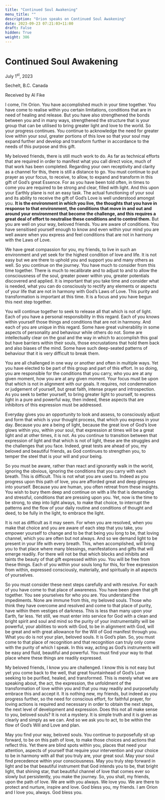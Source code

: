 ```yaml
---
title: "Continued Soul Awakening"
menu_title: ""
description: "Orion speaks on Continued Soul Awakening"
date: 2023-09-23 07:21:03+11:00
draft: False
hidden: True
weight: 386
---
```

# Continued Soul Awakening  

July 1<sup>st</sup>, 2023

Sechelt, B.C. Canada

Received by Al Fike  



I come, I’m Orion. You have accomplished much in your time together. You have come to realise within you certain limitations, conditions that are in need of healing and release. But you have also strengthened the bonds between you and in many ways, strengthened the structure that is your group that can be utilised to bring greater light and love to the world. So your progress continues. You continue to acknowledge the need for greater love within your soul, greater portions of this love so that your soul may expand further and develop and transform further in accordance to the needs of this purpose and this gift.

My beloved friends, there is still much work to do. As far as technical efforts that are  required in order to manifest what you call direct voice, much of that work has been completed. Regarding your own receptivity and clarity as a channel for this, there is still a distance to go. You must continue to put prayer as your focus, to receive, to allow, to expand and transform in this gift of God’s great Essence. For as you have been told often, in times to come you are required to be strong and clear, filled with light. And this upon your Earthly plane is not an easy task. The actual functioning of your soul and its ability to receive the gift of God’s Love is well understood amongst you. **It is the environment in which you live, the thoughts that you have in response to that environment, the conditions that move in and out and around your environment that become the challenge, and this requires a great deal of effort to neutralise these conditions and to control them.** But you are well on your way, beloved friends. You are aware of conditions. You have sensitised yourself enough to know and even within your mind you are well aware when you express and feel conditions that are not in harmony with the Laws of Love.

We have great compassion for you, my friends, to live in such an environment and yet seek for the highest condition of love and life. It is not easy but we are there to uphold you and support you and many others as well. So you continue on the journey. You have much to consider from this time together. There is much to recalibrate and to adjust to and to allow the consciousness of the soul, greater power within you, greater potentials discovered and applied. It is important that you take time and consider what is needed, what you can do consciously to rectify any elements or aspects of your life that are not in harmony with God’s Laws of Love. This purity and transformation is important at this time. It is a focus and you have begun this next step together. 

You will continue together to seek to release all that which is not of light. Each of you have a personal responsibility in this regard. Each of you knows within yourself those things and conditions that are not in harmony. And each of you are unique in this regard. Some have great vulnerability in some aspects of personality and behaviour while others do not. Some are intellectually clear on the goal and the way in which to accomplish this goal but have barriers within their souls, those encrustations that hold them back and also biases of the mind. Some have such deep-seated patterns of behaviour that it is very difficult to break them. 

You are all challenged in one way or another and often in multiple ways. Yet you have elected to be part of this group and part of this effort. In so doing, you are responsible for the conditions that you carry, who you are at any given moment, how you are at any given moment. Your focus must be upon that which is not in alignment with our goals. It requires, not condemnation or judgement of yourself, but great faith, intense prayer and introspection. As you seek to better yourself, to bring greater light to yourself, to express light in a pure and powerful way, then indeed, these aspects that are inhibitors of this expression must be addressed. 

Everyday gives you an opportunity to look and assess, to consciously adjust and form that which is your thought process, that which you express in your day. Because you are a being of light, because the great love of God’s love glows within you, within your soul, that expression at times will be a great light and at other times, it is not. As you continue to transition between that expression of light and that which is not of light, these are the struggles and the challenges that you face. Indeed, great tests are ahead of you, my beloved and beautiful friends, as God continues to strengthen you, to temper the steel that is your will and your being. 

So you must be aware, rather than react and ignorantly walk in the world, ignoring the obvious, ignoring the conditions that you carry with each breath. This is difficult. This is not what you are used to. Indeed as you progress upon this path of love, you are afforded great and deep glimpses into yourself. Because you are human, you often retreat from these insights. You wish to bury them deep and continue on with a life that is demanding and stressful, conditions that are pressing upon you. Yet, now is the time to be strong, to step into light always, to make that choice, to interrupt the patterns and the flow of your daily routine and conditions of thought and deed, to be fully in the light, to embrace the light.

It is not as difficult as it may seem. For when you are resolved, when you make that choice and you are aware of each step that you take, you empower yourself to change and to be that being you long to be, that loving channel, which you are often but not always. And so we demand light to be present in your life with every breath. This, when accomplished, will bring you to that place where many blessings, manifestations and gifts that will emerge readily. For there will not be that which blocks and inhibits and taints the beauty of that gift expressed within you. You will be free from these things. Each of you within your souls long for this, for free expression from within, expressed consciously, materially, and spiritually in all aspects of yourselves.

So you must consider these next steps carefully and with resolve. For each of you have come to that place of awareness. You have been given that gift together. You see yourselves for who you are. You understand the impediments. None are immune from this, my beloved souls. Those who think they have overcome and resolved and come to that place of purity, have within them vestiges of darkness. This is less than many upon your Earth, far less. Yet  still, we must enter into service for God with a clean and bright spirit and soul and mind so the purity of your instrumentality will be powerful, your abilities to work with God, to be in alignment with God, will be great and with great allowance for the Will of God manifest through you. What you do is not your plan, beloved souls. It is God’s plan. So, you must come to that place of recognition and that recognition can truly only come with the purity of which I speak. In this way, acting as God’s instruments will be easy and fluid, beautiful and powerful. You must find your way to that place where these things are readily expressed. 
 
My beloved friends, I know you are challenged. I know this is not easy but yet you come back to the well, that great fountainhead of God’s Love seeking to be purified, healed, and transformed. This is merely what we are speaking about, the act, the expression, the unfoldment of the transformation of love within you and that you may readily and purposefully embrace this and accept it. It is nothing new, my friends, but indeed as you progress further, so the need for conscious effort, for faithful prayer, for loving actions is required and necessary in order to obtain the next steps, the next level of development and expression. Does this not all make sense to you, beloved souls? It is not a mystery. It is simple truth and it is given as clearly and simply as we can. And so we ask you to act, to be within the flow of God’s Will and Love and plan. 

May you find your way, beloved souls. You continue to purposefully sit up forward, to be on this path of love, to make those choices and actions that reflect this. Yet there are blind spots within you, places that need your attention, aspects of yourself that require your intervention and your choice to be in harmony with all that you truly are, your great soul. May your soul find precedence within your consciousness. May you truly step forward in light and be that beautiful instrument that God intends you to be, that bright light, that shining star, that beautiful channel of love that comes ever so slowly but persistently, you make the journey. So, you shall, my friends, upon the path of love. We are with you always. We love you. We are there to protect and nurture, inspire and love. God bless you, my friends. I am Orion and I love you, always. God bless you.
